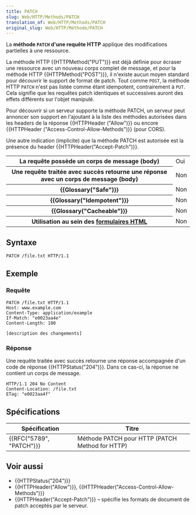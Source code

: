 ```yaml
---
title: PATCH
slug: Web/HTTP/Methods/PATCH
translation_of: Web/HTTP/Methods/PATCH
original_slug: Web/HTTP/Méthode/PATCH
---
```

La **méthode `PATCH` d'une requête HTTP** applique des modifications partielles à une ressource.

La méthode HTTP {{HTTPMethod("PUT")}} est déjà définie pour écraser une ressource avec un nouveau corps complet de message, et pour la méthode HTTP {{HTTPMethod("POST")}}, il n'existe aucun moyen standard pour découvrir le support de format de patch. Tout comme `POST`, la méthode HTTP `PATCH` n'est pas listée comme étant idempotent, contrairement à `PUT`. Cela signifie que les requêtes patch identiques et successives auront des effets différents sur l'objet manipulé.

Pour découvrir si un serveur supporte la méthode PATCH, un serveur peut annoncer son support en l'ajoutant à la liste des méthodes autorisées dans les headers de la réponse {{HTTPHeader ("Allow")}} ou encore {{HTTPHeader ("Access-Control-Allow-Methods")}} (pour CORS).

Une autre indication (implicite) que la méthode PATCH est autorisée est la présence du header {{HTTPHeader("Accept-Patch")}}.

<table class="properties">
  <tbody>
    <tr>
      <th scope="row">La requête possède un corps de message (body)</th>
      <td>Oui</td>
    </tr>
    <tr>
      <th scope="row">
        Une requête traitée avec succès retourne une réponse avec un corps de
        message (body)
      </th>
      <td>Non</td>
    </tr>
    <tr>
      <th scope="row">{{Glossary("Safe")}}</th>
      <td>Non</td>
    </tr>
    <tr>
      <th scope="row">{{Glossary("Idempotent")}}</th>
      <td>Non</td>
    </tr>
    <tr>
      <th scope="row">{{Glossary("Cacheable")}}</th>
      <td>Non</td>
    </tr>
    <tr>
      <th scope="row">
        Utilisation au sein des
        <a href="/fr/docs/Web/Guide/HTML/Formulaires">formulaires HTML</a>
      </th>
      <td>Non</td>
    </tr>
  </tbody>
</table>

## Syntaxe

    PATCH /file.txt HTTP/1.1

## Exemple

### Requête

    PATCH /file.txt HTTP/1.1
    Host: www.example.com
    Content-Type: application/example
    If-Match: "e0023aa4e"
    Content-Length: 100

    [description des changements]

### Réponse

Une requête traitée avec succès retourne une réponse accompagnée d'un code de réponse {{HTTPStatus("204")}}. Dans ce cas-ci, la réponse ne contient un corps de message.

    HTTP/1.1 204 No Content
    Content-Location: /file.txt
    ETag: "e0023aa4f"

## Spécifications

| Spécification                    | Titre                                           |
| -------------------------------- | ----------------------------------------------- |
| {{RFC("5789", "PATCH")}} | Méthode PATCH pour HTTP (PATCH Method for HTTP) |

## Voir aussi

- {{HTTPStatus("204")}}
- {{HTTPHeader("Allow")}}, {{HTTPHeader("Access-Control-Allow-Methods")}}
- {{HTTPHeader("Accept-Patch")}} – spécifie les formats de document de patch acceptés par le serveur.

